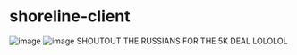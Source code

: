 # shoreline-client
![image](https://github.com/user-attachments/assets/a14e2df1-62a7-4f36-8851-f347f953ae18)
![image](https://github.com/user-attachments/assets/959bbec3-eaef-4b8c-acd5-05364b0c2de1)
SHOUTOUT THE RUSSIANS FOR THE 5K DEAL LOLOLOL



